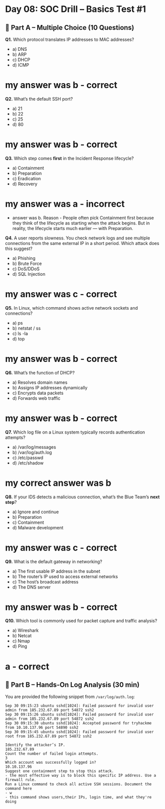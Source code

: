 # Day 08: SOC Drill – Basics Test #1



## 📌 Part A – Multiple Choice (10 Questions)

**Q1.** Which protocol translates IP addresses to MAC addresses?  
- a) DNS  
- b) ARP 
- c) DHCP  
- d) ICMP  
# my answer was b - correct

**Q2.** What’s the default SSH port?  
- a) 21  
- b) 22   
- c) 25  
- d) 80  
# my answer was b - correct

**Q3.** Which step comes **first** in the Incident Response lifecycle?  
- a) Containment  
- b) Preparation   
- c) Eradication  
- d) Recovery  
# my answer was a - incorrect
- answer was b. Reason - People often pick Containment first because they think of the lifecycle as starting when the attack begins. But in reality, the lifecycle starts much earlier — with Preparation.

**Q4.** A user reports slowness. You check network logs and see multiple connections from the same external IP in a short period. Which attack does this suggest?  
- a) Phishing  
- b) Brute Force   
- c) DoS/DDoS  
- d) SQL Injection  
# my answer was c - correct

**Q5.** In Linux, which command shows active network sockets and connections?  
- a) ps  
- b) netstat / ss  
- c) ls -la  
- d) top  
# my answer was b - correct

**Q6.** What’s the function of DHCP?  
- a) Resolves domain names  
- b) Assigns IP addresses dynamically   
- c) Encrypts data packets  
- d) Forwards web traffic  
# my answer was b - correct

**Q7.** Which log file on a Linux system typically records authentication attempts?  
- a) /var/log/messages  
- b) /var/log/auth.log   
- c) /etc/passwd  
- d) /etc/shadow  
# my correct answer was b

**Q8.** If your IDS detects a malicious connection, what’s the Blue Team’s **next step**?  
- a) Ignore and continue  
- b) Preparation  
- c) Containment   
- d) Malware development  
# my answer was c - correct

**Q9.** What is the default gateway in networking?  
- a) The first usable IP address in the subnet  
- b) The router’s IP used to access external networks   
- c) The host’s broadcast address  
- d) The DNS server  
# my answer was b - correct

**Q10.** Which tool is commonly used for packet capture and traffic analysis?  
- a) Wireshark   
- b) Netcat  
- c) Nmap  
- d) Ping  
# a - correct



## 📌 Part B – Hands-On Log Analysis (30 min)

You are provided the following snippet from `/var/log/auth.log`:

```log
Sep 30 09:15:23 ubuntu sshd[1024]: Failed password for invalid user admin from 185.232.67.89 port 54872 ssh2
Sep 30 09:15:26 ubuntu sshd[1024]: Failed password for invalid user admin from 185.232.67.89 port 54872 ssh2
Sep 30 09:15:30 ubuntu sshd[1024]: Accepted password for tryhackme from 10.10.137.96 port 54890 ssh2
Sep 30 09:15:45 ubuntu sshd[1024]: Failed password for invalid user root from 185.232.67.89 port 54872 ssh2

Identify the attacker’s IP.
185.232.67.89
Count the number of failed login attempts.
3
Which account was successfully logged in?
10.10.137.96
Suggest one containment step to stop this attack.
- the most effective way is to block this specific IP address. Use a firewall rule.
Run a Linux command to check all active SSH sessions. Document the command here
- w 
- this command shows users,their IPs, login time, and what they're doing
